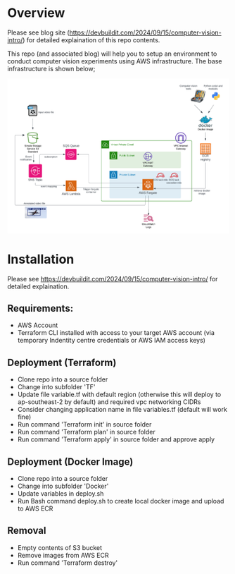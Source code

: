# Overview  

Please see blog site (https://devbuildit.com/2024/09/15/computer-vision-intro/) for detailed explaination of this repo contents.

This repo (and associated blog) will help you to setup an environment to conduct computer vision experiments using AWS infrastructure. The base infrastructure is shown below;

![Computer-vision-intro](./images/blog-computer-vision-1.png)

# Installation  

Please see https://devbuildit.com/2024/09/15/computer-vision-intro/ for detailed explaination.

## Requirements: ##
- AWS Account
- Terraform CLI installed with access to your target AWS account (via temporary Indentity centre credentials or AWS IAM access keys)

## Deployment (Terraform)
- Clone repo into a source folder
- Change into subfolder 'TF'
- Update file variable.tf with default region (otherwise this will deploy to ap-southeast-2 by default) and required vpc networking CIDRs
- Consider changing application name in file variables.tf (default will work fine)
- Run command 'Terraform init' in source folder
- Run command 'Terraform plan' in source folder
- Run command 'Terraform apply' in source folder and approve apply

## Deployment (Docker Image)
- Clone repo into a source folder
- Change into subfolder 'Docker'
- Update variables in deploy.sh
- Run Bash command deploy.sh to create local docker image and upload to AWS ECR 

## Removal
- Empty contents of S3 bucket
- Remove images from AWS ECR
- Run command 'Terraform destroy'